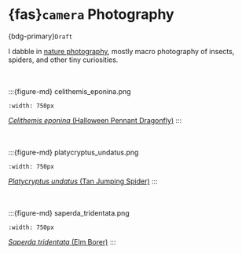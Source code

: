 # {fas}`camera` Photography
{bdg-primary}`Draft`

I dabble in [nature photography](https://flickr.com/photos/jcook83), mostly macro photography of
insects, spiders, and other tiny curiosities.

<br /><br />
:::{figure-md} celithemis_eponina.png

```{image} ../assets/images/celithemis_eponina.png
:width: 750px
```
[_Celithemis eponina_ (Halloween Pennant Dragonfly)](https://www.flickr.com/photos/jcook83/52234831653)
:::

<br /><br />
:::{figure-md} platycryptus_undatus.png

```{image} ../assets/images/platycryptus_undatus.png
:width: 750px
```
[_Platycryptus undatus_ (Tan Jumping Spider)](https://www.flickr.com/photos/jcook83/50080376986)
:::

<br /><br />
:::{figure-md} saperda_tridentata.png

```{image} ../assets/images/saperda_tridentata.png
:width: 750px
```
[_Saperda tridentata_ (Elm Borer)](https://www.flickr.com/photos/jcook83/50007563567)
:::
